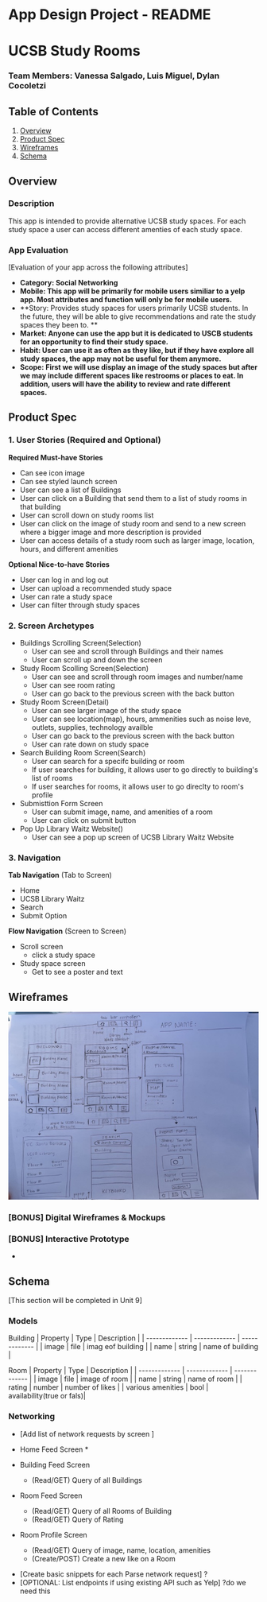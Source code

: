 App Design Project - README 
===

# UCSB Study Rooms
### Team Members: Vanessa Salgado, Luis Miguel, Dylan Cocoletzi 

## Table of Contents
1. [Overview](#Overview)
1. [Product Spec](#Product-Spec)
1. [Wireframes](#Wireframes)
2. [Schema](#Schema)

## Overview
### Description
This app is intended to provide alternative UCSB study spaces. For each study space a user can access different amenties of each study space. 

### App Evaluation
[Evaluation of your app across the following attributes]
- **Category: Social Networking**
- **Mobile: This app will be primarily for mobile users similiar to a yelp app. Most attributes and function will only be for mobile users.**
- **Story: Provides study spaces for users primarily UCSB students. In the future, they will be able to give recommendations and rate the study spaces they been to. **
- **Market: Anyone can use the app but it is dedicated to USCB students for an opportunity to find their study space.**
- **Habit: User can use it as often as they like, but if they have explore all study spaces, the app may not be useful for them anymore.**
- **Scope: First we will use display an image of the study spaces but after we may include different spaces like restrooms or places to eat. In addition, users will have the ability to review and rate different spaces.**

## Product Spec

### 1. User Stories (Required and Optional)

**Required Must-have Stories**

* Can see icon image
* Can see styled launch screen
* User can see a list of Buildings 
* User can click on a Building that send them to a list of study rooms in that building
* User can scroll down on study rooms list
* User can click on the image of study room and send to a new screen where a bigger image and more description is provided
* User can access details of a study room such as larger image, location, hours, and different amenities

**Optional Nice-to-have Stories**

* User can log in and log out
* User can upload a recommended study space
* User can rate a study space
* User can filter through study spaces


### 2. Screen Archetypes

* Buildings Scrolling Screen(Selection)
   * User can see and scroll through Buildings and their names 
   * User can scroll up and down the screen
* Study Room Scolling Screen(Selection)
   * User can see and scroll through room images and number/name
   * User can see room rating 
   * User can go back to the previous screen with the back button
* Study Room  Screen(Detail)
   * User can see larger image of the study space
   * User can see location(map), hours, ammenities such as noise leve, outlets, supplies, technology availble
   * User can go back to the previous screen with the back button
   * User can rate down on study space 
* Search Building Room Screen(Search)
   * User can search for a specifc building or room 
   * If user searches for building, it allows user to go directly to building's list of rooms 
   * If user searches for rooms, it allows user to go direclty to room's profile
* Submisttion Form Screen
   * User can submit image, name, and amenities of a room
   * User can click on submit button
* Pop Up Library Waitz Website()
   * User can see a pop up screen of UCSB Library Waitz Website


### 3. Navigation

**Tab Navigation** (Tab to Screen)

* Home 
* UCSB Library Waitz
* Search 
* Submit Option 

**Flow Navigation** (Screen to Screen)

* Scroll screen
   * click a study space
* Study space screen
   * Get to see a poster and text

## Wireframes
![Wireframe Sketch](/Images/Basic-Wireframe.jpeg)


### [BONUS] Digital Wireframes & Mockups

### [BONUS] Interactive Prototype
*
## Schema 
[This section will be completed in Unit 9]
### Models

Building 
| Property  | Type | Description |
| ------------- | ------------- |  ------------- |
| image  | file | imag eof building  |
| name  | string  | name of building  |

Room 
| Property  | Type | Description |
| ------------- | ------------- |  ------------- |
| image  | file | image of room  |
| name  | string  | name of room  |
| rating  | number | number of likes  |
| various amenities | bool | availability(true or fals)|
### Networking

- [Add list of network requests by screen ]

* Home Feed Screen
   * 

* Building Feed Screen
   * (Read/GET) Query of all Buildings
* Room Feed Screen 
   * (Read/GET)  Query of all Rooms of Building 
   * (Read/GET)  Query of Rating

* Room Profile Screen
   * (Read/GET) Query of image, name, location, amenities
   * (Create/POST) Create a new like on a Room

- [Create basic snippets for each Parse network request] ? 
- [OPTIONAL: List endpoints if using existing API such as Yelp] ?do we need this
